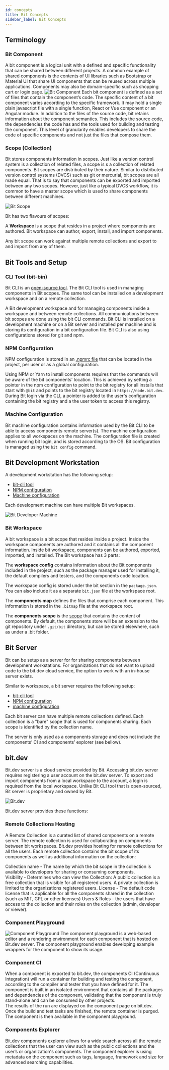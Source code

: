 ```yaml
---
id: concepts
title: Bit Concepts
sidebar_label: Bit Concepts
---
```


## Terminology

### Bit Component

A bit component is a logical unit with a defined and specific functionality that can be shared between different projects. A common example of shared components is the contents of UI libraries such as Bootstrap or Material UI  that share UI components that can be reused across multiple applications. Components may also be domain-specific such as shopping cart or login page.
![Bit Component](assets/component.png)
Each bit component is defined as a set of files that contain the component’s code. The specific content of a bit component varies according to the specific framework. It may hold a single plain javascript file with a single function, React or Vue component or an Angular module. 
In addition to the files of the source code, bit retains information about the component semantics. This includes the source code, the dependencies the code has and the tools used for building and testing the component. 
This level of granularity enables developers to share the code of specific components and not just the files that compose them.

### Scope (Collection)

Bit stores components information in scopes. Just like a version control system is a collection of related files, a scope is s a collection of related components. 
Bit scopes are distributed by their nature. Similar to distributed version control systems (DVCS) such as git or mercurial, bit scopes are all made equal. That is to say that components can be exported and imported between any two scopes. However, just like a typical DVCS workflow, it is common to have a master scope which is used to share components between different machines.

![Bit Scope](assets/scope.png)

Bit has two flavours of scopes: 

A **Workspace** is a scope that resides in a project where components are authored. Bit workspace can author, export, install, and import components. 


Any bit scope can work against multiple remote collections and export to and import from any of them.

## Bit Tools and Setup

### CLI Tool (bit-bin)

Bit CLI is an [open-source tool](https://github.com/teambit/bit). The Bit CLI tool is used in managing components in Bit scopes. The same tool can be installed on a development workspace and on a remote collection. 

A Bit development workspace and for managing components inside a workspace and between remote collections. All communications between bit scopes are done using the bit CLI commands. 
Bit CLI is installed on a development machine or on a Bit server and installed per machine and is storing its configuration in a bit configuration file. Bit CLI is also using configurations stored for git and npm. 

### NPM Configuration

NPM configuration is stored in an [.npmrc file](https://docs.npmjs.com/files/npmrc) that can be located in the project, per user or as a global configuration. 

Using NPM or Yarn to install components requires that the commands will be aware of the bit components' location. This is achieved by setting a pointer in the npm configuration to point to the bit registry for all installs that start with `@bit` and points to the bit registry located in `https://node.bit.dev`.
During Bit login via the CLI, a pointer is added to the user's configuration containing the bit registry and a the user token to access this registry. 

### Machine Configuration

Bit machine configuration contains information used by the Bit CLI to be able to access components remote server(s). The machine configuration applies to all workspaces on the machine.
The configuration file is created when running bit login, and is stored according to the OS. Bit configuration is managed using the `bit config` command.

## Bit Development Workstation

A development workstation has the following setup: 

- [bit-cli tool](#cli-tool-bit-bin)
- [NPM configuration](#npm-configuration)
- [Machine configuration](#machine-configuration)

Each development machine can have multiple Bit workspaces.

![Bit Developer Machine](assets/developer.png)

### Bit Workspace

A bit workspace is a bit scope that resides inside a project. Inside the workspace components are authored and it contains all the component information. Inside bit workspace, components can be authored, exported, imported, and installed.
The Bit workspace has 3 parts:

The **workspace config** contains information about the Bit components included in the project, such as the package manager used for installing it, the default compilers and testers, and the components code location. 

The workspace config is stored under the bit section in the `package.json`. You can also include it as a separate `bit.json` file at the workspace root.

The **components map** defines the files that comprise each component. This information is stored in the `.bitmap` file at the workspace root.

The **components scope** is the [scope](#scope) that contains the content of components. By default, the components store will be an extension to the git repository under `.git/bit` directory, but can be stored elsewhere, such as under a .bit folder.

## Bit Server

Bit can be setup as a server for for sharing components between development workstations. For organizations that do not want to upload code to the bit.dev cloud service, the option to work with an in-house server exists. 

Similar to workspace, a bit server requires the following setup: 

- [bit-cli tool](#cli-tool-bit-bin)
- [NPM configuration](#npm-configuration)
- [machine configuration](#machine-configuration)

Each bit server can have multiple remote collections defined. Each collection is a "bare" scope that is used for components sharing. Each scope is identified by the collection name.

The server is only used as a components storage and does not include the components’ CI and components’ explorer (see bellow). 

## bit.dev

Bit.dev server is a cloud service provided by Bit. Accessing bit.dev server requires registering a user account on the bit.dev server. To export and import components from a local workspace to the account, a login is required from the local workspace. 
Unlike Bit CLI tool that is open-sourced, Bit server is proprietary and owned by Bit. 

![Bit.dev](assets/bit.dev.png)

Bit.dev server provides these functions: 

### Remote Collections Hosting

A Remote Collection is a curated list of shared components on a remote server. The remote collection is used for collaborating on components between bit workspaces. Bit.dev provides hosting for remote collections for all the users.
Each remote collection contains the bit scope of its components as well as additional information on the collection: 

Collection name - The name by which the bit scope in the collection is available to developers for sharing or consuming components.  
Visibility - Determines who can view the Collection: A public collection is a free collection that is visible for all registered users. A private collection is limited to the organizations registered users. 
License - The default code license that is applicable for all the components shared in the collection (such as MIT, GPL or other licenses) 
Users & Roles - the users that have access to the collection and their roles on the collection (admin, developer or viewer).

### Component Playground

![Component Playground](assets/playground.png)
The component playground is a web-based editor and a rendering environment for each component that is hosted on Bit.dev server. 
The component playground enables developing example wrappers for the component to show its usage. 

### Component CI

When a component is exported to bit.dev, the components CI (Continuous Integration) will run a container for building and testing the component, according to the compiler and tester that you have defined for it. The component is built in an isolated environment that contains all the packages and dependencies of the component, validating that the component is truly stand-alone and can be consumed by other projects.  
The results of the run are displayed on the component page on bit.dev. 
Once the build and test tasks are finished, the remote container is purged. 
The component is then available in the component playground.

### Components Explorer

Bit.dev components explorer allows for a wide search across all the remote collections that the user can view such as the public collections and the user’s or organization's components. 
The component explorer is using metadata on the component such as tags, language, framework and size for advanced searching capabilities. 
